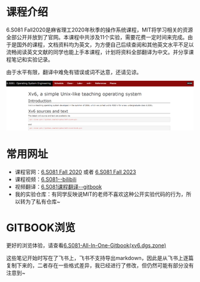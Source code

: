 # 课程介绍

6.S081 Fall2020是麻省理工2020年秋季的操作系统课程，MIT将学习相关的资源全部公开并放到了官网。本课程中共涉及11个实验，需要花费一定时间来完成。由于是国外的课程，文档资料均为英文，为方便自己后续查阅和其他英文水平不足以流畅阅读英文文献的同学也能上手本课程，计划将资料全部翻译为中文。并分享课程笔记和实验记录。

由于水平有限，翻译中难免有错误或词不达意，还请见谅。

![img](images/readme.png)

# 常用网址

- 课程官网：[6.S081 Fall 2020](https://pdos.csail.mit.edu/6.828/2020/xv6.html) 或者 [6.S081 Fall 2023](https://pdos.csail.mit.edu/6.S081/2023/)
- 课程视频：[6.S081--bilibili](https://www.bilibili.com/video/BV19k4y1C7kA?from=search&seid=5542820295808098475)
- 视频翻译：[6.S081课程翻译--gitbook](https://mit-public-courses-cn-translatio.gitbook.io/mit6-s081/)
- 我的实验仓库：有同学反映说MIT的老师不喜欢这种公开实验代码的行为，所以转为了私有仓库~

# GITBOOK浏览

更好的浏览体验，请查看[6.S081-All-In-One-Gitbook(xv6.dgs.zone)](http://xv6.dgs.zone/)

这些笔记开始时写在了飞书上，飞书不支持导出markdown，因此是从飞书上逐篇复制下来的，二者存在一些格式差异，我已经进行了修改，但仍然可能有部分没有注意到~

